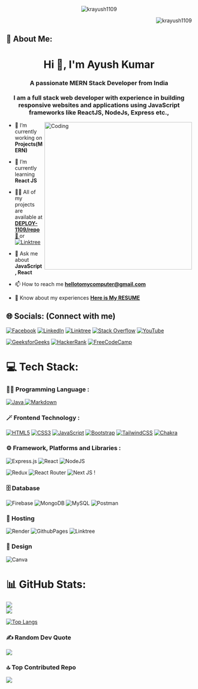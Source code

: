 <p align="middle" > <img src="https://fiverr-res.cloudinary.com/images/t_main1,q_auto,f_auto,q_auto,f_auto/gigs/168257270/original/f78696dbacb2929525009ef4f3380f8ebdee8bab/develop-mern-stack-application.jpg" alt="krayush1109" /> </p>

<p align="right" > <img src="https://komarev.com/ghpvc/?username=krayush1109&label=Profile%20views&color=0e75b6&style=flat" alt="krayush1109" /> </p>

## 💫 About Me:
<h1 align="center">Hi 👋, I'm Ayush Kumar</h1>
<h3 align="center">A passionate <strong> MERN Stack </strong>Developer from India </br></br>I am a full stack web developer with experience in building responsive websites and applications using JavaScript frameworks like ReactJS, NodeJs, Express etc., </h3>

<img align="right" alt="Coding" width="400" src="https://media.tenor.com/UttC4AITYR4AAAAd/full-stack-developer.gif" >

- 🔭 I’m currently working on **Projects(MERN)**

- 🌱 I’m currently learning **React JS**

- 👨‍💻 All of my projects are available at **<a href='https://github.com/orgs/DEPLOY-1109/repositories' target='_blank' > DEPLOY-1109/repo 🔗 </a>** or [![Linktree](https://img.shields.io/badge/linktree-39E09B?style=for-the-badge&logo=linktree&logoColor=white&style)](https://linktr.ee/krayush1109)

- 💬 Ask me about **JavaScript, React**

- 📫 How to reach me **hellotomycomputer@gmail.com**

- 📄 Know about my experiences [**Here is My RESUME**](https://drive.google.com/file/d/13QY3JJZzrcWrTs3J1ry75XNN8Ag8xa7r/view?usp=sharing)

<h3 align="left"></h3>

## 🌐 Socials: (Connect with me)
[![Facebook](https://img.shields.io/badge/Facebook-%231877F2.svg?logo=Facebook&logoColor=white)](https://facebook.com/krayush1109) [![LinkedIn](https://img.shields.io/badge/LinkedIn-%230077B5.svg?logo=linkedin&logoColor=white)](https://linkedin.com/in/krayush1109) [![Linktree](https://img.shields.io/badge/linktree-39E09B?style=for-the-badge&logo=linktree&logoColor=white&style)](https://linktr.ee/krayush1109) [![Stack Overflow](https://img.shields.io/badge/-Stackoverflow-FE7A16?logo=stack-overflow&logoColor=white)](https://stackoverflow.com/users/20222152) [![YouTube](https://img.shields.io/badge/YouTube-%23FF0000.svg?logo=YouTube&logoColor=white)](https://youtube.com/@techforyouth6279) 

[![GeeksforGeeks](https://img.shields.io/badge/GeeksforGeeks-298D46?style=for-the-badge&logo=geeksforgeeks&logoColor=white&style=flat)](https://auth.geeksforgeeks.org/user/hellotoayush) [![HackerRank](https://img.shields.io/badge/-Hackerrank-2EC866?style=for-the-badge&logo=HackerRank&logoColor=white&style=flat)](https://www.hackerrank.com/hellotoayush) [![FreeCodeCamp](https://img.shields.io/badge/Freecodecamp-%23123.svg?&style=for-the-badge&logo=freecodecamp&logoColor=green&style)](https://www.freecodecamp.org/krayush1109)


# 💻 Tech Stack:
### 👨‍💻 Programming Language :  
[![Java](https://img.shields.io/badge/java-%23ED8B00.svg?style=for-the-badge&logo=openjdk&logoColor=white) ![Markdown](https://img.shields.io/badge/markdown-%23000000.svg?style=for-the-badge&logo=markdown&logoColor=white)](#)


### 🪄 Frontend Technology :  
[![HTML5](https://img.shields.io/badge/html5-%23E34F26.svg?style=for-the-badge&logo=html5&logoColor=white)](#) [![CSS3](https://img.shields.io/badge/css3-%231572B6.svg?style=for-the-badge&logo=css3&logoColor=white)](#) [![JavaScript](https://img.shields.io/badge/javascript-%23323330.svg?style=for-the-badge&logo=javascript&logoColor=%23F7DF1E)](#)  [![Bootstrap](https://img.shields.io/badge/bootstrap-%238511FA.svg?style=for-the-badge&logo=bootstrap&logoColor=white)](#) [![TailwindCSS](https://img.shields.io/badge/tailwindcss-%2338B2AC.svg?style=for-the-badge&logo=tailwind-css&logoColor=white)](#) [![Chakra](https://img.shields.io/badge/chakra-%234ED1C5.svg?style=for-the-badge&logo=chakraui&logoColor=white)](#)

### ⚙️ Framework, Platforms and Libraries :  

![Express.js](https://img.shields.io/badge/express.js-%23404d59.svg?style=for-the-badge&logo=express&logoColor=%2361DAFB) ![React](https://img.shields.io/badge/react-%2320232a.svg?style=for-the-badge&logo=react&logoColor=%2361DAFB) ![NodeJS](https://img.shields.io/badge/node.js-6DA55F?style=for-the-badge&logo=node.js&logoColor=white) 

![Redux](https://img.shields.io/badge/redux-%23593d88.svg?style=for-the-badge&logo=redux&logoColor=white) ![React Router](https://img.shields.io/badge/React_Router-CA4245?style=for-the-badge&logo=react-router&logoColor=white) ![Next JS](https://img.shields.io/badge/Next-black?style=for-the-badge&logo=next.js&logoColor=white) !

### 🗄️ Database
![Firebase](https://img.shields.io/badge/firebase-%23039BE5.svg?style=for-the-badge&logo=firebase)  ![MongoDB](https://img.shields.io/badge/MongoDB-%234ea94b.svg?style=for-the-badge&logo=mongodb&logoColor=white) ![MySQL](https://img.shields.io/badge/mysql-%2300000f.svg?style=for-the-badge&logo=mysql&logoColor=white) ![Postman](https://img.shields.io/badge/Postman-FF6C37?style=for-the-badge&logo=postman&logoColor=white)

### 🚀 Hosting 
![Render](https://img.shields.io/badge/Render-%46E3B7.svg?style=for-the-badge&logo=render&logoColor=white) ![GithubPages](https://img.shields.io/badge/github%20pages-121013?style=for-the-badge&logo=github&logoColor=white) ![Linktree](https://img.shields.io/badge/linktree-39E09B?style=for-the-badge&logo=linktree&logoColor=white)

### 🎨 Design 
![Canva](https://img.shields.io/badge/Canva-%2300C4CC.svg?style=for-the-badge&logo=Canva&logoColor=white) 


# 📊 GitHub Stats:
![](https://github-readme-stats.vercel.app/api?username=krayush1109&theme=merko&hide_border=false&include_all_commits=true&count_private=true)<br/>
![](https://github-readme-streak-stats.herokuapp.com/?user=krayush1109&theme=dark&hide_border=false)<br/>

<!-- ![](https://github-readme-stats.vercel.app/api/top-langs/?username=krayush1109&theme=dark&hide_border=false&include_all_commits=true&count_private=true&layout=compact) -->

[![Top Langs](https://github-readme-stats-git-masterrstaa-rickstaa.vercel.app/api/top-langs/?username=krayush1109&theme=dark)](#)

### ✍️ Random Dev Quote
![](https://quotes-github-readme.vercel.app/api?type=horizontal&theme=radical)

### 🔝 Top Contributed Repo
![](https://github-contributor-stats.vercel.app/api?username=krayush1109&limit=5&theme=dark&combine_all_yearly_contributions=true)

